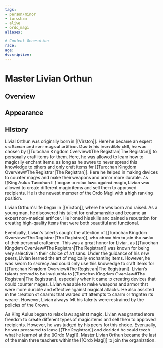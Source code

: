```yaml
---
tags:
- person/minor
- turochan
- alive
- ordo_magi
aliases:

# Content Generation
race:
age:
description:
---
```

# Master Livian Orthun
## Overview

## Appearance
## History
Livial Orthun was originally born in [[Virston]]. Here he became an expert craftsman and non-magical artificer. Due to his incredible skill, he was chosen by [[Turochan Kingdom Overview#The Registran|The Registran]] to personally craft items for them. Here, he was allowed to learn how to magically enchant items, as long as he swore to never spread this knowledge to others and only craft items for [[Turochan Kingdom Overview#The Registran|The Registran]]. Here he helped in making devices to counter mages and make their weapons and armor more durable. As [[King Aulus Turochan II]] began to relax laws against magic, Livian was allowed to create different magic items and sell them to approved recipients. He is the newest member of the Ordo Magi with a high ranking position.

Livian Orthun's life began in [[Virston]], where he was born and raised. As a young man, he discovered his talent for craftsmanship and became an expert non-magical artificer. He honed his skills and gained a reputation for creating high-quality items that were both beautiful and functional.

Eventually, Livian's talents caught the attention of [[Turochan Kingdom Overview#The Registran|The Registran]], who chose him to join the ranks of their personal craftsmen. This was a great honor for Livian, as [[Turochan Kingdom Overview#The Registran|The Registran]] was known for being very selective in their choice of artisans. Under the guidance of his new peers, Livian learned the art of magically enchanting items. However, he was sworn to secrecy and could only use this knowledge to craft items for [[Turochan Kingdom Overview#The Registran|The Registran]].
Livian's talents proved to be invaluable to [[Turochan Kingdom Overview#The Registran|The Registran]], especially when it came to creating devices that could counter mages. Livian was able to make weapons and armor that were more durable and effective against magical attacks. He also assisted in the creation of charms that warded off attempts to charm or frighten its wearer. However, Livian always felt his talents were restrained by the policies of the Crown.

As King Aulus began to relax laws against magic, Livian was granted more freedom to create different types of magic items and sell them to approved recipients. However, he was judged by his peers for this choice. Eventually, he was pressured to leave [[The Registran]] and decided he could teach what he learned at the [[Ordo Magi]]. Master Livian Orthun became the last of the main three teachers within the [[Ordo Magi]] to join the organization.